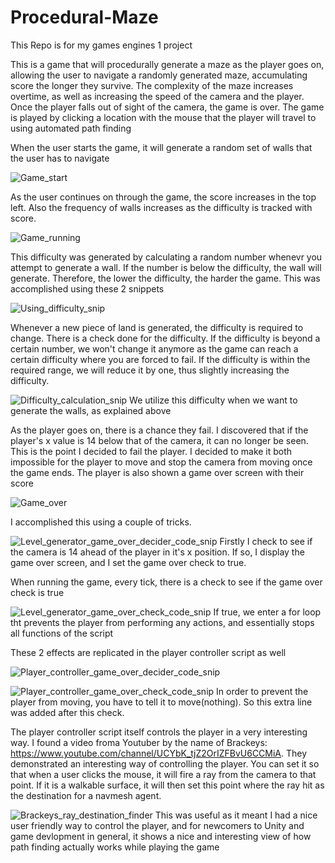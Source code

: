 # Procedural-Maze
This Repo is for my games engines 1 project

This is a game that will procedurally generate a maze as the player goes on, allowing the user to navigate a randomly generated maze, accumulating score the longer they survive. The complexity of the maze increases overtime, as well as increasing the speed of the camera and the player. Once the player falls out of sight of the camera, the game is over. The game is played by clicking a location with the mouse that the player will travel to using automated path finding


When the user starts the game, it will generate a random set of walls that the user has to navigate

![Game_start](https://user-images.githubusercontent.com/43176942/145604185-56fa8e3a-48a4-4abe-9a85-a4dfd533cf79.PNG)


As the user continues on through the game, the score increases in the top left. Also the frequency of walls increases as the difficulty is tracked with score. 

![Game_running](https://user-images.githubusercontent.com/43176942/145605181-54f8d79e-734a-4cfd-bbd4-97e7a1a5b5b3.PNG)


This difficulty was generated by calculating a random number whenevr you attempt to generate a wall. If the number is below the difficulty, the wall will generate. Therefore, the lower the difficulty, the harder the game. This was accomplished using these 2 snippets

![Using_difficulty_snip](https://user-images.githubusercontent.com/43176942/145605152-badc20bb-81b2-4f8c-b815-962960706eb3.PNG)


Whenever a new piece of land is generated, the difficulty is required to change. There is a check done for the difficulty. If the difficulty is beyond a certain number, we won't change it anymore as the game can reach a certain difficulty where you are forced to fail. If the difficulty is within the required range, we will reduce it by one, thus slightly increasing the difficulty.

![Difficulty_calculation_snip](https://user-images.githubusercontent.com/43176942/145605167-2c378c1b-3135-4e17-800b-5d0903d569dc.PNG)
We utilize this difficulty when we want to generate the walls, as explained above

As the player goes on, there is a chance they fail. I discovered that if the player's x value is 14 below that of the camera, it can no longer be seen. This is the point I decided to fail the player. I decided to make it both impossible for the player to move and stop the camera from moving once the game ends. The player is also shown a game over screen with their score

![Game_over](https://user-images.githubusercontent.com/43176942/145606128-77b699b0-4667-4959-8beb-e1e690c622c4.PNG)

I accomplished this using a couple of tricks.

![Level_generator_game_over_decider_code_snip](https://user-images.githubusercontent.com/43176942/145606307-5b3d0964-3d56-4c84-866d-6107fbf1fe2c.PNG)
Firstly I check to see if the camera is 14 ahead of the player in it's x position. If so, I display the game over screen, and I set the game over check to true. 


When running the game, every tick, there is a check to see if the game over check is true

![Level_generator_game_over_check_code_snip](https://user-images.githubusercontent.com/43176942/145606760-4916b0cb-60e0-411f-818d-792cf402e391.PNG)
If true, we enter a for loop tht prevents the player from performing any actions, and essentially stops all functions of the script

These 2 effects are replicated in the player controller script as well

![Player_controller_game_over_decider_code_snip](https://user-images.githubusercontent.com/43176942/145607104-22dc96d4-c820-4c06-8165-b64652aeb0df.PNG)

![Player_controller_game_over_check_code_snip](https://user-images.githubusercontent.com/43176942/145607116-db28ee12-ae11-4666-af66-9bf853f63143.PNG)
In order to prevent the player from moving, you have to tell it to move(nothing). So this extra line was added after this check.


The player controller script itself controls the player in a very interesting way. I found a video froma Youtuber by the name of Brackeys: https://www.youtube.com/channel/UCYbK_tjZ2OrIZFBvU6CCMiA. They demonstrated an interesting way of controlling the player. You can set it so that when a user clicks the mouse, it will fire a ray from the camera to that point. If it is a walkable surface, it will then set this point where the ray hit as the destination for a navmesh agent.

![Brackeys_ray_destination_finder](https://user-images.githubusercontent.com/43176942/145607799-3dd3876a-467e-41d2-bfaf-9aae320698e4.png)
This was useful as it meant I had a nice user friendly way to control the player, and for newcomers to Unity and game devlopment in general, it shows a nice and interesting view of how path finding actually works while playing the game




